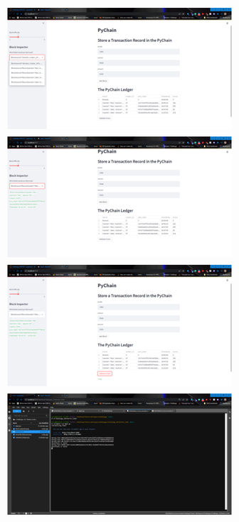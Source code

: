 ![fullsceen](./Images/streamlit_fullscreen.png)

![block inspector](./Images/block_inspector.png)

![validated ledger](./Images/validated_ledger.png)

![blockchain_valid_whining_hash](./Images/blockchain_valid_whining_hash.png)